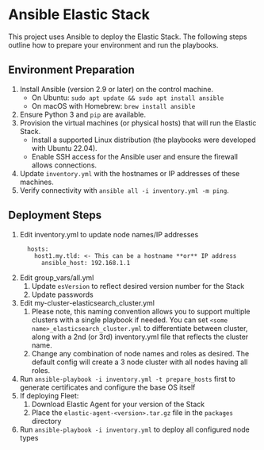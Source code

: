 # Ansible Elastic Stack

This project uses Ansible to deploy the Elastic Stack. The following steps outline how to prepare your environment and run the playbooks.

## Environment Preparation
1. Install Ansible (version 2.9 or later) on the control machine.
   - On Ubuntu: `sudo apt update && sudo apt install ansible`
   - On macOS with Homebrew: `brew install ansible`
2. Ensure Python 3 and `pip` are available.
3. Provision the virtual machines (or physical hosts) that will run the Elastic Stack.
   - Install a supported Linux distribution (the playbooks were developed with Ubuntu 22.04).
   - Enable SSH access for the Ansible user and ensure the firewall allows connections.
4. Update `inventory.yml` with the hostnames or IP addresses of these machines.
5. Verify connectivity with `ansible all -i inventory.yml -m ping`.

## Deployment Steps
1. Edit inventory.yml to update node names/IP addresses
    ```
      hosts:
        host1.my.tld: <- This can be a hostname **or** IP address
          ansible_host: 192.168.1.1
    ```
1. Edit group_vars/all.yml
    1. Update `esVersion` to reflect desired version number for the Stack
    1. Update passwords
1.  Edit my-cluster-elasticsearch_cluster.yml
    1. Please note, this naming convention allows you to support multiple clusters with a single playbook if needed. You can set `<some name>_elasticsearch_cluster.yml` to differentiate between cluster, along with a 2nd (or 3rd) inventory.yml file that reflects the cluster name.
    1. Change any combination of node names and roles as desired. The default config will create a 3 node cluster with all nodes having all roles.
1. Run `ansible-playbook -i inventory.yml -t prepare_hosts` first to generate certificates and configure the base OS itself
1. If deploying Fleet:
   1. Download Elastic Agent for your version of the Stack
   1. Place the `elastic-agent-<version>.tar.gz` file in the `packages` directory
1. Run `ansible-playbook -i inventory.yml` to deploy all configured node types
